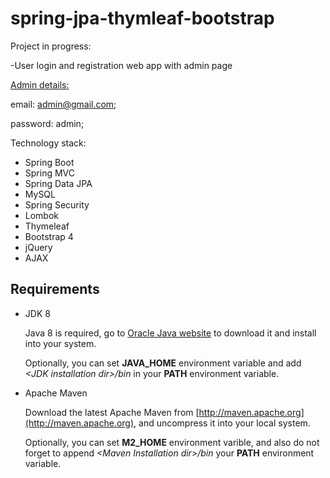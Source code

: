 # spring-jpa-thymleaf-bootstrap
Project in progress:

-User login and registration web app with admin page

[Admin details:](https://github.com/Kvark900/spring-jpa-thymleaf-bootstrap/blob/master/src/main/java/com/kemal/spring/configuration/SetupDataLoader.java#L57)

email: admin@gmail.com;

password: admin;

Technology stack:

* Spring Boot
* Spring MVC
* Spring Data JPA
* MySQL
* Spring Security
* Lombok
* Thymeleaf
* Bootstrap 4
* jQuery
* AJAX



## Requirements

* JDK 8

  Java 8 is required, go to [Oracle Java website](http://java.oracle.com) to download it and install into your system. 
 
  Optionally, you can set **JAVA\_HOME** environment variable and add *&lt;JDK installation dir>/bin* in your **PATH** environment variable.

* Apache Maven

  Download the latest Apache Maven from [http://maven.apache.org](http://maven.apache.org), and uncompress it into your local system. 

  Optionally, you can set **M2\_HOME** environment varible, and also do not forget to append *&lt;Maven Installation dir>/bin* your **PATH** environment variable.  

